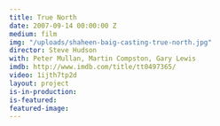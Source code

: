 ```yaml
---
title: True North
date: 2007-09-14 00:00:00 Z
medium: film
img: "/uploads/shaheen-baig-casting-true-north.jpg"
director: Steve Hudson
with: Peter Mullan, Martin Compston, Gary Lewis
imdb: http://www.imdb.com/title/tt0497365/
video: 1ijth7tp2d
layout: project
is-in-production:
is-featured:
featured-image: 
---
```


